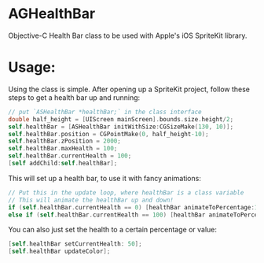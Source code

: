# AGHealthBar
Objective-C Health Bar class to be used with Apple's iOS SpriteKit library.

# Usage:

Using the class is simple. After opening up a SpriteKit project, follow these steps to get a health bar up and running:

```Objective-C
// put `ASHealthBar *healthBar;` in the class interface
double half_height = [UIScreen mainScreen].bounds.size.height/2;
self.healthBar = [ASHealthBar initWithSize:CGSizeMake(130, 10)];
self.healthBar.position = CGPointMake(0, half_height-10);
self.healthBar.zPosition = 2000;
self.healthBar.maxHealth = 100;
self.healthBar.currentHealth = 100;
[self addChild:self.healthBar];
```

This will set up a health bar, to use it with fancy animations:

```Objective-C
// Put this in the update loop, where healthBar is a class variable
// This will animate the healthBar up and down!
if (self.healthBar.currentHealth == 0) [healthBar animateToPercentage:1.0f withTime:1.0f];
else if (self.healthBar.currentHealth == 100) [healthBar animateToPercentage:0.0f withTime:2.0f];
```

You can also just set the health to a certain percentage or value:
```Objective-C
[self.healthBar setCurrentHealth: 50];
[self.healthBar updateColor];
```
